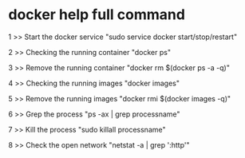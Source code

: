 # docker help full command 
1 >> Start the docker service "sudo service docker start/stop/restart"

2 >> Checking the running container "docker ps"

3 >> Remove the running container "docker rm $(docker ps -a -q)"

4 >> Checking the running images "docker images"

5 >> Remove the running images "docker rmi $(docker images -q)"

6 >> Grep the process "ps -ax | grep processname"

7 >> Kill the process "sudo killall processname"

8 >> Check the open network "netstat -a | grep ':http'"
